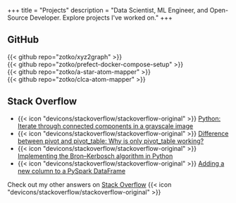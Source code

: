 +++
title = "Projects"
description = "Data Scientist, ML Engineer, and Open-Source Developer. Explore projects I've worked on."
+++

## GitHub

{{< github repo="zotko/xyz2graph" >}} </br>
{{< github repo="zotko/prefect-docker-compose-setup" >}} </br>
{{< github repo="zotko/a-star-atom-mapper" >}} </br>
{{< github repo="zotko/clca-atom-mapper" >}}

## Stack Overflow

- {{< icon "devicons/stackoverflow/stackoverflow-original" >}}
  [Python: Iterate through connected components in a grayscale image](https://stackoverflow.com/a/59561214/8973620)
- {{< icon "devicons/stackoverflow/stackoverflow-original" >}}
  [Difference between pivot and pivot_table: Why is only pivot_table working?](https://stackoverflow.com/a/75579338/8973620)
- {{< icon "devicons/stackoverflow/stackoverflow-original" >}}
  [Implementing the Bron–Kerbosch algorithm in Python](https://stackoverflow.com/a/59339555/8973620)
- {{< icon "devicons/stackoverflow/stackoverflow-original" >}}
  [Adding a new column to a PySpark DataFrame](https://stackoverflow.com/a/65599110/8973620)

Check out my other answers on
[Stack Overflow](https://stackoverflow.com/users/8973620/mykola-zotko?tab=answers&sort=votes)
{{< icon "devicons/stackoverflow/stackoverflow-original" >}}
